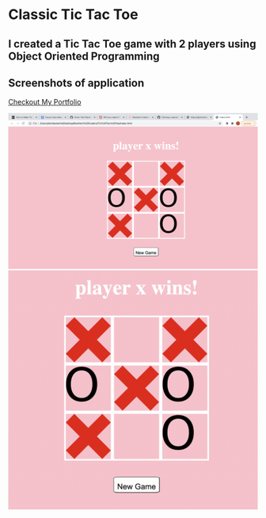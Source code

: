 # Classic Tic Tac Toe
## I created a Tic Tac Toe game with 2 players using Object Oriented Programming


## Screenshots of application

[Checkout My Portfolio](https://www.tamikasterlin.com)


![Application Screenshot](screenshot/screenshot1.png)
![Application Screenshot](screenshot/screenshot2.png)
